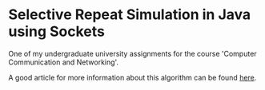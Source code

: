 # Selective Repeat Simulation in Java using Sockets
One of my undergraduate university assignments for the course 'Computer Communication and Networking'.

A good article for more information about this algorithm can be found [here](https://www.geeksforgeeks.org/sliding-window-protocol-set-3-selective-repeat/).
